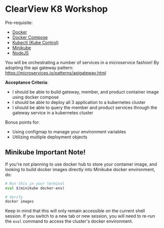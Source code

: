 # ClearView K8 Workshop

Pre-requisite:
- [Docker](https://docs.docker.com/install/)
- [Docker Compose](https://docs.docker.com/compose/install/)
- [Kubectl (Kube Control)](https://kubernetes.io/docs/tasks/tools/install-kubectl/#install-kubectl-on-linux)
- [Minikube](https://kubernetes.io/docs/setup/learning-environment/minikube/)
- [NodeJS](https://nodejs.org/en/download/package-manager/)

You will be orchestrating a number of services in a microservice fashion! By adopting the api gateway pattern: https://microservices.io/patterns/apigateway.html

**Acceptance Criteria**:
- I should be able to build gateway, member, and product container image using docker compose
- I should be able to deploy all 3 application to a kubernetes cluster
- I should be able to query the member and product services through the gateway service in a kubernetes cluster

Bonus points for:
- Using configmap to manage your environment variables
- Utilizing multiple deployment objects

## Minikube Important Note!

If you're not planning to use docker hub to store your container image, and looking to build docker images directly into Minikube docker environment, do:
```bash
# Run this in your terminal
eval $(minikube docker-env)

# Verify
docker images
```

Keep in mind that this will only remain accessible on the current shell session. If you switch to a new tab or new session, you will need to re-run the `eval` command to access the cluster's docker environment.